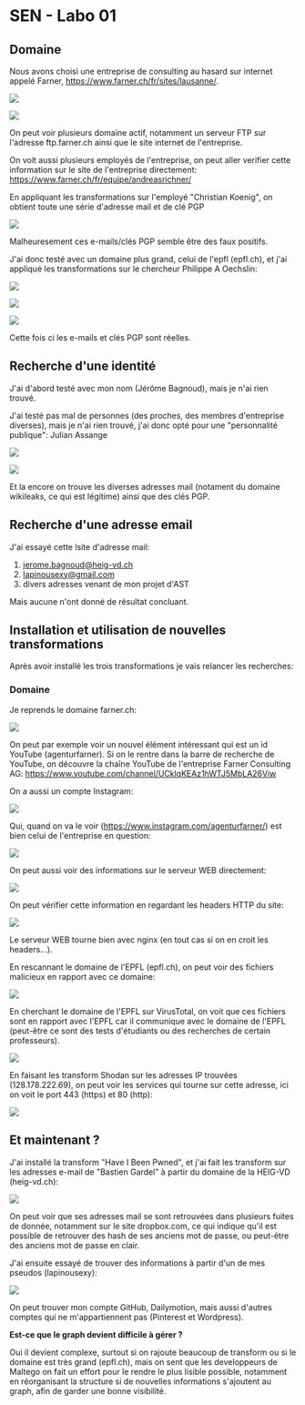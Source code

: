 # SEN - Labo 01

## Domaine

Nous avons choisi une entreprise de consulting au hasard sur internet appelé Farner, https://www.farner.ch/fr/sites/lausanne/.

![](images/SEN_Labo01_Image01.png)

![](images/SEN_Labo01_Image02.png)

On peut voir plusieurs domaine actif, notamment un serveur FTP sur l'adresse ftp.farner.ch ainsi que le site internet de l'entreprise.

On voit aussi plusieurs employés de l'entreprise, on peut aller verifier cette information sur le site de l'entreprise directement: https://www.farner.ch/fr/equipe/andreasrichner/

En appliquant les transformations sur l'employé "Christian Koenig", on obtient toute une série d'adresse mail et de clé PGP

![](images/SEN_Labo01_Image03.png)

Malheuresement ces e-mails/clés PGP semble être des faux positifs.

J'ai donc testé avec un domaine plus grand, celui de l'epfl (epfl.ch), et j'ai appliqué les transformations sur le chercheur Philippe A Oechslin:

![](images/SEN_Labo01_Image04.png)

![](images/SEN_Labo01_Image05.png)

![](images/SEN_Labo01_Image06.png)

Cette fois ci les e-mails et clés PGP sont réelles.

## Recherche d'une identité

J'ai d'abord testé avec mon nom (Jérôme Bagnoud), mais je n'ai rien trouvé.

J'ai testé pas mal de personnes (des proches, des membres d'entreprise diverses), mais je n'ai rien trouvé, j'ai donc opté pour une "personnalité publique": Julian Assange

![](images/SEN_Labo01_Image07.png)

![](images/SEN_Labo01_Image08.png)

Et la encore on trouve les diverses adresses mail (notament du domaine wikileaks, ce qui est légitime) ainsi que des clés PGP.

## Recherche d'une adresse email

J'ai essayé cette lsite d'adresse mail:

1) jerome.bagnoud@heig-vd.ch
2) lapinousexy@gmail.com
3) divers adresses venant de mon projet d'AST

Mais aucune n'ont donné de résultat concluant.

## Installation et utilisation de nouvelles transformations

Après avoir installé les trois transformations je vais relancer les recherches:

### Domaine

Je reprends le domaine farner.ch:

![](images/SEN_Labo01_Image09.png)

On peut par exemple voir un nouvel élément intéressant qui est un id YouTube (agenturfarner). Si on le rentre dans la barre de recherche de YouTube, on découvre la chaîne YouTube de l'entreprise Farner Consulting AG: https://www.youtube.com/channel/UCklqKEAz1hWTJ5MbLA26Viw

On a aussi un compte Instagram:

![](images/SEN_Labo01_Image010.png)

Qui, quand on va le voir (https://www.instagram.com/agenturfarner/) est bien celui de l'entreprise en question:

![](images/SEN_Labo01_Image011.png)

On peut aussi voir des informations sur le serveur WEB directement: 

![](images/SEN_Labo01_Image012.png)

On peut vérifier cette information en regardant les headers HTTP du site:

![](images/SEN_Labo01_Image013.png)

Le serveur WEB tourne bien avec nginx (en tout cas si on en croit les headers...).

En rescannant le domaine de l'EPFL (epfl.ch), on peut voir des fichiers malicieux en rapport avec ce domaine:

![](images/SEN_Labo01_Image014.png)

En cherchant le domaine de l'EPFL sur VirusTotal, on voit que ces fichiers sont en rapport avec l'EPFL car il communique avec le domaine de l'EPFL (peut-être ce sont des tests d'étudiants ou des recherches de certain professeurs).

![](images/SEN_Labo01_Image015.png)

En faisant les transform Shodan sur les adresses IP trouvées (128.178.222.69), on peut voir les services qui tourne sur cette adresse, ici on voit le port 443 (https) et 80 (http):

![](images/SEN_Labo01_Image016.png)

## Et maintenant ?

J'ai installé la transform "Have I Been Pwned", et j'ai fait les transform sur les adresses e-mail de "Bastien Gardel" à partir du domaine de la HEIG-VD (heig-vd.ch):

![](images/SEN_Labo01_Image018.png)

On peut voir que ses adresses mail se sont retrouvées dans plusieurs fuites de donnée, notamment sur le site dropbox.com, ce qui indique qu'il est possible de retrouver des hash de ses anciens mot de passe, ou peut-être des anciens mot de passe en clair.

J'ai ensuite essayé de trouver des informations à partir d'un de mes pseudos (lapinousexy):

![](images/SEN_Labo01_Image017.png)

On peut trouver mon compte GitHub, Dailymotion, mais aussi d'autres comptes qui ne m'appartiennent pas (Pinterest et Wordpress).

**Est-ce que le graph devient difficile à gérer ?**

Oui il devient complexe, surtout si on rajoute beaucoup de transform ou si le domaine est très grand (epfl.ch), mais on sent que les developpeurs de Maltego on fait un effort pour le rendre le plus lisible possible, notamment en réorganisant la structure si de nouvelles informations s'ajoutent au graph, afin de garder une bonne visibilité.
